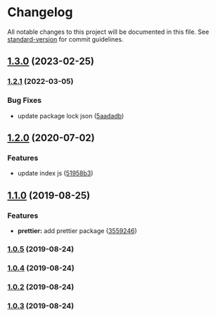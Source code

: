 # Changelog

All notable changes to this project will be documented in this file. See [standard-version](https://github.com/conventional-changelog/standard-version) for commit guidelines.

## [1.3.0](https://github.com/handipriyono/simple-number-generator/compare/v1.2.1...v1.3.0) (2023-02-25)

### [1.2.1](https://github.com/handipriyono/simple-number-generator/compare/v1.2.0...v1.2.1) (2022-03-05)


### Bug Fixes

* update package lock json ([5aadadb](https://github.com/handipriyono/simple-number-generator/commit/5aadadb0c0ae75c61ed371f09b7b872cff08b9f7))

## [1.2.0](https://github.com/handipriyono/simple-number-generator/compare/v1.1.0...v1.2.0) (2020-07-02)


### Features

* update index js ([51958b3](https://github.com/handipriyono/simple-number-generator/commit/51958b3))

## [1.1.0](https://github.com/handipriyono/simple-number-generator/compare/v1.0.5...v1.1.0) (2019-08-25)


### Features

* **prettier:** add prettier package ([3559246](https://github.com/handipriyono/simple-number-generator/commit/3559246))

### [1.0.5](https://github.com/handipriyono/simple-number-generator/compare/v1.0.4...v1.0.5) (2019-08-24)

### [1.0.4](https://github.com/handipriyono/simple-number-generator/compare/v1.0.3...v1.0.4) (2019-08-24)

### [1.0.2](https://github.com/handipriyono/simple-number-generator/compare/v1.0.1...v1.0.2) (2019-08-24)

### [1.0.3](https://github.com/handipriyono/simple-number-generator/compare/v1.0.1...v1.0.3) (2019-08-24)
